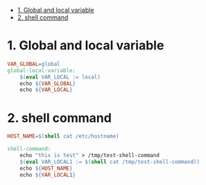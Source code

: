 - [1. Global and local variable](#1-global-and-local-variable)
- [2. shell command](#2-shell-command)

# 1. Global and local variable

```Makefile
VAR_GLOBAL=global
global-local-variable:
	$(eval VAR_LOCAL := local)
	echo ${VAR_GLOBAL}
	echo ${VAR_LOCAL}
```

# 2. shell command

```Makefile
HOST_NAME=$(shell cat /etc/hostname)

shell-command:
	echo "this is test" > /tmp/test-shell-command
	$(eval VAR_LOCAL1 := $(shell cat /tmp/test-shell-command))
	echo ${HOST_NAME}
	echo ${VAR_LOCAL1}
```
